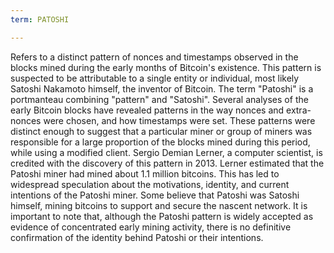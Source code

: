 ```yaml
---
term: PATOSHI

---
```

Refers to a distinct pattern of nonces and timestamps observed in the blocks mined during the early months of Bitcoin's existence. This pattern is suspected to be attributable to a single entity or individual, most likely Satoshi Nakamoto himself, the inventor of Bitcoin. The term "Patoshi" is a portmanteau combining "pattern" and "Satoshi". Several analyses of the early Bitcoin blocks have revealed patterns in the way nonces and extra-nonces were chosen, and how timestamps were set. These patterns were distinct enough to suggest that a particular miner or group of miners was responsible for a large proportion of the blocks mined during this period, while using a modified client. Sergio Demian Lerner, a computer scientist, is credited with the discovery of this pattern in 2013. Lerner estimated that the Patoshi miner had mined about 1.1 million bitcoins. This has led to widespread speculation about the motivations, identity, and current intentions of the Patoshi miner. Some believe that Patoshi was Satoshi himself, mining bitcoins to support and secure the nascent network. It is important to note that, although the Patoshi pattern is widely accepted as evidence of concentrated early mining activity, there is no definitive confirmation of the identity behind Patoshi or their intentions.